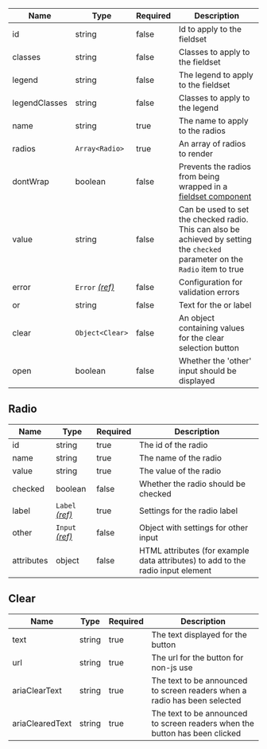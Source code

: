 | Name          | Type                                 | Required | Description                                                                                                                    |
| ------------- | ------------------------------------ | -------- | ------------------------------------------------------------------------------------------------------------------------------ |
| id            | string                               | false    | Id to apply to the fieldset                                                                                                    |
| classes       | string                               | false    | Classes to apply to the fieldset                                                                                               |
| legend        | string                               | false    | The legend to apply to the fieldset                                                                                            |
| legendClasses | string                               | false    | Classes to apply to the legend                                                                                                 |
| name          | string                               | true     | The name to apply to the radios                                                                                                |
| radios        | `Array<Radio>`                       | true     | An array of radios to render                                                                                                   |
| dontWrap      | boolean                              | false    | Prevents the radios from being wrapped in a [fieldset component](/components/fieldset)                                         |
| value         | string                               | false    | Can be used to set the checked radio. This can also be achieved by setting the `checked` parameter on the `Radio` item to true |
| error         | `Error` [_(ref)_](/components/error) | false    | Configuration for validation errors                                                                                            |
| or            | string                               | false    | Text for the or label                                                                                                          |
| clear         | `Object<Clear>`                      | false    | An object containing values for the clear selection button                                                                     |
| open          | boolean                              | false    | Whether the 'other' input should be displayed                                                                                  |

## Radio

| Name       | Type                                 | Required | Description                                                                     |
| ---------- | ------------------------------------ | -------- | ------------------------------------------------------------------------------- |
| id         | string                               | true     | The id of the radio                                                             |
| name       | string                               | true     | The name of the radio                                                           |
| value      | string                               | true     | The value of the radio                                                          |
| checked    | boolean                              | false    | Whether the radio should be checked                                             |
| label      | `Label` [_(ref)_](/components/label) | true     | Settings for the radio label                                                    |
| other      | `Input` [_(ref)_](/components/input) | false    | Object with settings for other input                                            |
| attributes | object                               | false    | HTML attributes (for example data attributes) to add to the radio input element |

## Clear

| Name            | Type   | Required | Description                                                                 |
| --------------- | ------ | -------- | --------------------------------------------------------------------------- |
| text            | string | true     | The text displayed for the button                                           |
| url             | string | true     | The url for the button for non-js use                                       |
| ariaClearText   | string | true     | The text to be announced to screen readers when a radio has been selected   |
| ariaClearedText | string | true     | The text to be announced to screen readers when the button has been clicked |
